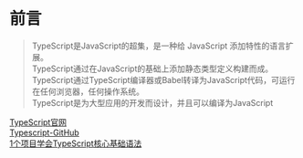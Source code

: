 # 前言

> TypeScript是JavaScript的超集，是一种给 JavaScript 添加特性的语言扩展。\
> TypeScript通过在JavaScript的基础上添加静态类型定义构建而成。\
> TypeScript通过TypeScript编译器或Babel转译为JavaScript代码，可运行在任何浏览器，任何操作系统。\
> TypeScript是为大型应用的开发而设计，并且可以编译为JavaScript

[TypeScript官网](https://www.tslang.cn/)\
[Typescript-GitHub](https://github.com/microsoft/TypeScript)\
[1个项目学会TypeScript核心基础语法](https://www.bilibili.com/video/BV12P411E79E/?spm_id_from=333.1007.tianma.16-2-73.click&vd_source=9ec497abd95f8d7ad3a7efffc71c7ee3)